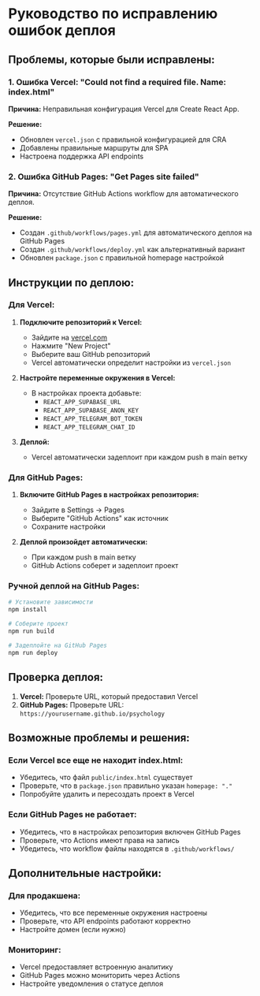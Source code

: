 # Руководство по исправлению ошибок деплоя

## Проблемы, которые были исправлены:

### 1. Ошибка Vercel: "Could not find a required file. Name: index.html"

**Причина:** Неправильная конфигурация Vercel для Create React App.

**Решение:**
- Обновлен `vercel.json` с правильной конфигурацией для CRA
- Добавлены правильные маршруты для SPA
- Настроена поддержка API endpoints

### 2. Ошибка GitHub Pages: "Get Pages site failed"

**Причина:** Отсутствие GitHub Actions workflow для автоматического деплоя.

**Решение:**
- Создан `.github/workflows/pages.yml` для автоматического деплоя на GitHub Pages
- Создан `.github/workflows/deploy.yml` как альтернативный вариант
- Обновлен `package.json` с правильной homepage настройкой

## Инструкции по деплою:

### Для Vercel:

1. **Подключите репозиторий к Vercel:**
   - Зайдите на [vercel.com](https://vercel.com)
   - Нажмите "New Project"
   - Выберите ваш GitHub репозиторий
   - Vercel автоматически определит настройки из `vercel.json`

2. **Настройте переменные окружения в Vercel:**
   - В настройках проекта добавьте:
     - `REACT_APP_SUPABASE_URL`
     - `REACT_APP_SUPABASE_ANON_KEY`
     - `REACT_APP_TELEGRAM_BOT_TOKEN`
     - `REACT_APP_TELEGRAM_CHAT_ID`

3. **Деплой:**
   - Vercel автоматически задеплоит при каждом push в main ветку

### Для GitHub Pages:

1. **Включите GitHub Pages в настройках репозитория:**
   - Зайдите в Settings → Pages
   - Выберите "GitHub Actions" как источник
   - Сохраните настройки

2. **Деплой произойдет автоматически:**
   - При каждом push в main ветку
   - GitHub Actions соберет и задеплоит проект

### Ручной деплой на GitHub Pages:

```bash
# Установите зависимости
npm install

# Соберите проект
npm run build

# Задеплойте на GitHub Pages
npm run deploy
```

## Проверка деплоя:

1. **Vercel:** Проверьте URL, который предоставил Vercel
2. **GitHub Pages:** Проверьте URL: `https://yourusername.github.io/psychology`

## Возможные проблемы и решения:

### Если Vercel все еще не находит index.html:
- Убедитесь, что файл `public/index.html` существует
- Проверьте, что в `package.json` правильно указан `homepage: "."`
- Попробуйте удалить и пересоздать проект в Vercel

### Если GitHub Pages не работает:
- Убедитесь, что в настройках репозитория включен GitHub Pages
- Проверьте, что Actions имеют права на запись
- Убедитесь, что workflow файлы находятся в `.github/workflows/`

## Дополнительные настройки:

### Для продакшена:
- Убедитесь, что все переменные окружения настроены
- Проверьте, что API endpoints работают корректно
- Настройте домен (если нужно)

### Мониторинг:
- Vercel предоставляет встроенную аналитику
- GitHub Pages можно мониторить через Actions
- Настройте уведомления о статусе деплоя
